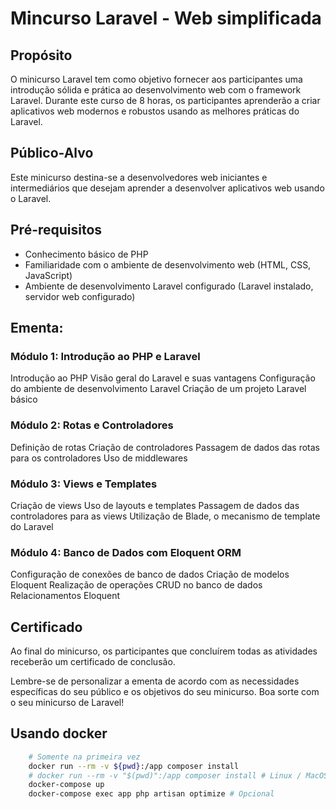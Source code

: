 # Mincurso Laravel - Web simplificada

## Propósito
O minicurso Laravel tem como objetivo fornecer aos participantes uma introdução sólida e prática ao desenvolvimento web com o framework Laravel. Durante este curso de 8 horas, os participantes aprenderão a criar aplicativos web modernos e robustos usando as melhores práticas do Laravel.

## Público-Alvo
Este minicurso destina-se a desenvolvedores web iniciantes e intermediários que desejam aprender a desenvolver aplicativos web usando o Laravel.

## Pré-requisitos
* Conhecimento básico de PHP
* Familiaridade com o ambiente de desenvolvimento web (HTML, CSS, JavaScript)
* Ambiente de desenvolvimento Laravel configurado (Laravel instalado, servidor web configurado)

## **Ementa:**

### **Módulo 1:** Introdução ao PHP e Laravel
Introdução ao PHP
Visão geral do Laravel e suas vantagens
Configuração do ambiente de desenvolvimento Laravel
Criação de um projeto Laravel básico

### **Módulo 2:** Rotas e Controladores
Definição de rotas
Criação de controladores
Passagem de dados das rotas para os controladores
Uso de middlewares

### **Módulo 3:** Views e Templates
Criação de views
Uso de layouts e templates
Passagem de dados das controladores para as views
Utilização de Blade, o mecanismo de template do Laravel

### **Módulo 4:** Banco de Dados com Eloquent ORM
Configuração de conexões de banco de dados
Criação de modelos Eloquent
Realização de operações CRUD no banco de dados
Relacionamentos Eloquent


## Certificado
Ao final do minicurso, os participantes que concluírem todas as atividades receberão um certificado de conclusão.

Lembre-se de personalizar a ementa de acordo com as necessidades específicas do seu público e os objetivos do seu minicurso. Boa sorte com o seu minicurso de Laravel!

## Usando docker
```sh
    # Somente na primeira vez
    docker run --rm -v ${pwd}:/app composer install
    # docker run --rm -v "$(pwd)":/app composer install # Linux / MacOS
    docker-compose up
    docker-compose exec app php artisan optimize # Opcional
```
